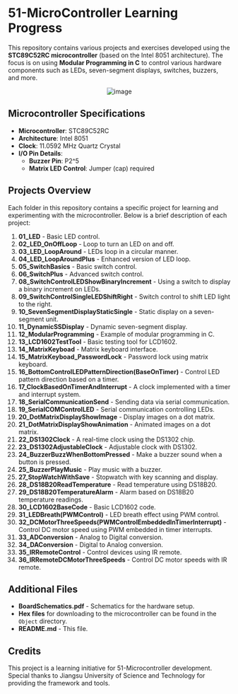 # 51-MicroController Learning Progress

This repository contains various projects and exercises developed using the **STC89C52RC microcontroller** (based on the Intel 8051 architecture). The focus is on using **Modular Programming in C** to control various hardware components such as LEDs, seven-segment displays, switches, buzzers, and more. 

<div align="center">
  <img src="https://github.com/user-attachments/assets/833acd6d-df5d-428b-8266-76efa64f5af3" alt="image">
</div>


## Microcontroller Specifications

- **Microcontroller**: STC89C52RC
- **Architecture**: Intel 8051
- **Clock**: 11.0592 MHz Quartz Crystal
- **I/O Pin Details**:
  - **Buzzer Pin**: P2^5
  - **Matrix LED Control**: Jumper (cap) required

## Projects Overview

Each folder in this repository contains a specific project for learning and experimenting with the microcontroller. Below is a brief description of each project:

1. **01_LED** - Basic LED control.
2. **02_LED_OnOffLoop** - Loop to turn an LED on and off.
3. **03_LED_LoopAround** - LEDs loop in a circular manner.
4. **04_LED_LoopAroundPlus** - Enhanced version of LED loop.
5. **05_SwitchBasics** - Basic switch control.
6. **06_SwitchPlus** - Advanced switch control.
7. **08_SwitchControlLEDShowBinaryIncrement** - Using a switch to display a binary increment on LEDs.
8. **09_SwitchControlSingleLEDShiftRight** - Switch control to shift LED light to the right.
9. **10_SevenSegmentDisplayStaticSingle** - Static display on a seven-segment unit.
10. **11_DynamicSSDisplay** - Dynamic seven-segment display.
11. **12_ModularProgramming** - Example of modular programming in C.
12. **13_LCD1602TestTool** - Basic testing tool for LCD1602.
13. **14_MatrixKeyboad** - Matrix keyboard interface.
14. **15_MatrixKeyboad_PasswordLock** - Password lock using matrix keyboard.
15. **16_BottomControlLEDPatternDirection(BaseOnTimer)** - Control LED pattern direction based on a timer.
16. **17_ClockBasedOnTimerAndInterrupt** - A clock implemented with a timer and interrupt system.
17. **18_SerialCommunicationSend** - Sending data via serial communication.
18. **19_SerialCOMControlLED** - Serial communication controlling LEDs.
19. **20_DotMatrixDisplayShowImage** - Display images on a dot matrix.
20. **21_DotMatrixDisplayShowAnimation** - Animated images on a dot matrix.
21. **22_DS1302Clock** - A real-time clock using the DS1302 chip.
22. **23_DS1302AdjustableClock** - Adjustable clock with DS1302.
23. **24_BuzzerBuzzWhenBottomPressed** - Make a buzzer sound when a button is pressed.
24. **25_BuzzerPlayMusic** - Play music with a buzzer.
25. **27_StopWatchWithSave** - Stopwatch with key scanning and display.
26. **28_DS18B20ReadTemperature** - Read temperature using DS18B20.
27. **29_DS18B20TemperatureAlarm** - Alarm based on DS18B20 temperature readings.
28. **30_LCD1602BaseCode** - Basic LCD1602 code.
29. **31_LEDBreath(PWMControl)** - LED breath effect using PWM control.
30. **32_DCMotorThreeSpeeds(PWMControlEmbeddedInTimerInterrupt)** - Control DC motor speed using PWM embedded in timer interrupts.
31. **33_ADConversion** - Analog to Digital conversion.
32. **34_DAConversion** - Digital to Analog conversion.
33. **35_IRRemoteControl** - Control devices using IR remote.
34. **36_IRRemoteDCMotorThreeSpeeds** - Control DC motor speeds with IR remote.

## Additional Files

- **BoardSchematics.pdf** - Schematics for the hardware setup.
- **Hex files** for downloading to the microcontroller can be found in the `Object` directory.
- **README.md** - This file.

## Credits

This project is a learning initiative for 51-Microcontroller development. Special thanks to Jiangsu University of Science and Technology for providing the framework and tools.
